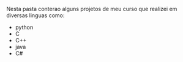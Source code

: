 Nesta pasta conterao alguns projetos de meu curso que realizei em diversas linguas
como:
- python
- C
- C++
- java
- C#